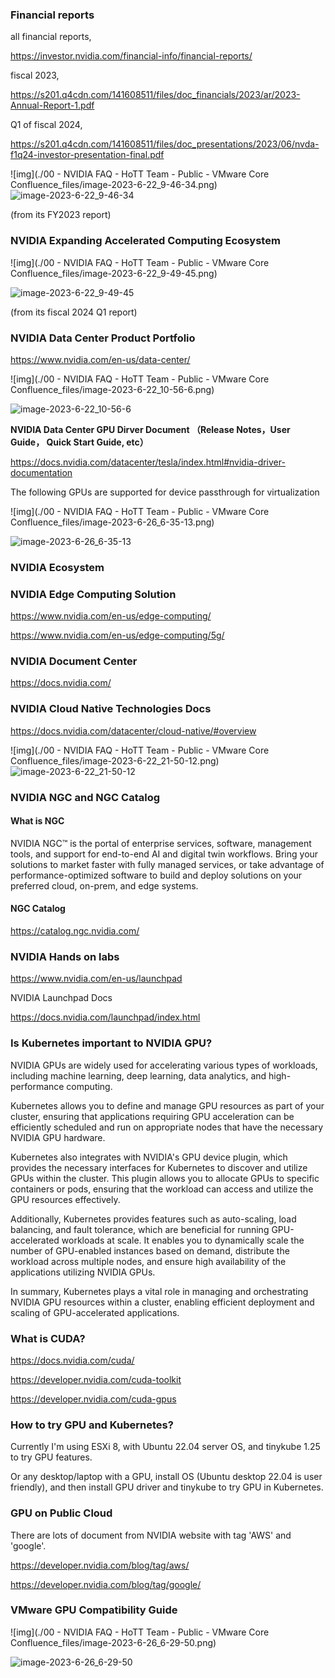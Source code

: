 ### Financial reports

all financial reports,

https://investor.nvidia.com/financial-info/financial-reports/

fiscal 2023,

https://s201.q4cdn.com/141608511/files/doc_financials/2023/ar/2023-Annual-Report-1.pdf 

Q1 of fiscal 2024,

https://s201.q4cdn.com/141608511/files/doc_presentations/2023/06/nvda-f1q24-investor-presentation-final.pdf

![img](./00 - NVIDIA FAQ - HoTT Team - Public - VMware Core Confluence_files/image-2023-6-22_9-46-34.png)
![image-2023-6-22_9-46-34](https://github.com/router-gao/ai-demos/assets/144886373/6d25d95e-6415-4bd7-bd14-c255071552b3)


(from its FY2023 report)

### NVIDIA Expanding Accelerated Computing Ecosystem

![img](./00 - NVIDIA FAQ - HoTT Team - Public - VMware Core Confluence_files/image-2023-6-22_9-49-45.png)

![image-2023-6-22_9-49-45](https://github.com/router-gao/ai-demos/assets/144886373/741759a2-11a9-4f4d-bea9-087928782b61)


(from its fiscal 2024 Q1 report)

### NVIDIA Data Center Product Portfolio

https://www.nvidia.com/en-us/data-center/

![img](./00 - NVIDIA FAQ - HoTT Team - Public - VMware Core Confluence_files/image-2023-6-22_10-56-6.png)

![image-2023-6-22_10-56-6](https://github.com/router-gao/ai-demos/assets/144886373/66291ed8-54bd-48bd-b286-1db53f2d8fa0)

**NVIDIA Data Center GPU Dirver Document （Release Notes，User Guide， Quick Start Guide, etc）**

https://docs.nvidia.com/datacenter/tesla/index.html#nvidia-driver-documentation

The following GPUs are supported for device passthrough for virtualization

![img](./00 - NVIDIA FAQ - HoTT Team - Public - VMware Core Confluence_files/image-2023-6-26_6-35-13.png)

![image-2023-6-26_6-35-13](https://github.com/router-gao/ai-demos/assets/144886373/45c6ff2e-c53a-42e2-9162-5a183e6635eb)


### NVIDIA Ecosystem

### NVIDIA Edge Computing Solution

https://www.nvidia.com/en-us/edge-computing/

https://www.nvidia.com/en-us/edge-computing/5g/

### NVIDIA Document Center

https://docs.nvidia.com/

### NVIDIA Cloud Native Technologies Docs

https://docs.nvidia.com/datacenter/cloud-native/#overview

![img](./00 - NVIDIA FAQ - HoTT Team - Public - VMware Core Confluence_files/image-2023-6-22_21-50-12.png)
![image-2023-6-22_21-50-12](https://github.com/router-gao/ai-demos/assets/144886373/93436891-c062-4e2a-ace2-7f6b8774330c)


### NVIDIA NGC and NGC Catalog

#### What is NGC

NVIDIA NGC™ is the portal of enterprise services, software, management tools, and support for end-to-end AI and digital twin workflows. Bring your solutions to market faster with fully managed services, or take advantage of performance-optimized software to build and deploy solutions on your preferred cloud, on-prem, and edge systems.

#### NGC Catalog

https://catalog.ngc.nvidia.com/

### NVIDIA Hands on labs

https://www.nvidia.com/en-us/launchpad

NVIDIA Launchpad Docs

https://docs.nvidia.com/launchpad/index.html

### Is Kubernetes important to NVIDIA GPU?

NVIDIA GPUs are widely used for accelerating various types of workloads, including machine learning, deep learning, data analytics, and high-performance computing.

Kubernetes allows you to define and manage GPU resources as part of your cluster, ensuring that applications requiring GPU acceleration can be efficiently scheduled and run on appropriate nodes that have the necessary NVIDIA GPU hardware.

Kubernetes also integrates with NVIDIA's GPU device plugin, which provides the necessary interfaces for Kubernetes to discover and utilize GPUs within the cluster. This plugin allows you to allocate GPUs to specific containers or pods, ensuring that the workload can access and utilize the GPU resources effectively.

Additionally, Kubernetes provides features such as auto-scaling, load balancing, and fault tolerance, which are beneficial for running GPU-accelerated workloads at scale. It enables you to dynamically scale the number of GPU-enabled instances based on demand, distribute the workload across multiple nodes, and ensure high availability of the applications utilizing NVIDIA GPUs.

In summary, Kubernetes plays a vital role in managing and orchestrating NVIDIA GPU resources within a cluster, enabling efficient deployment and scaling of GPU-accelerated applications.

### What is CUDA?

https://docs.nvidia.com/cuda/

https://developer.nvidia.com/cuda-toolkit

https://developer.nvidia.com/cuda-gpus

### How to try GPU and Kubernetes?

Currently I'm using ESXi 8, with Ubuntu 22.04 server OS, and tinykube 1.25 to try GPU features.

Or any desktop/laptop with a GPU, install OS (Ubuntu desktop 22.04 is user friendly), and then install GPU driver and tinykube to try GPU in Kubernetes.

### GPU on Public Cloud

There are lots of document from NVIDIA website with tag 'AWS' and 'google'.

https://developer.nvidia.com/blog/tag/aws/

https://developer.nvidia.com/blog/tag/google/

### VMware GPU Compatibility Guide

![img](./00 - NVIDIA FAQ - HoTT Team - Public - VMware Core Confluence_files/image-2023-6-26_6-29-50.png)

![image-2023-6-26_6-29-50](https://github.com/router-gao/ai-demos/assets/144886373/ab114b30-c2f4-4f61-a0c3-2ea33f6684fc)



